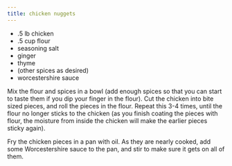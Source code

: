 ```yaml
---
title: chicken nuggets
---
```


* .5 lb chicken
* .5 cup flour
* seasoning salt
* ginger
* thyme
* (other spices as desired)
* worcestershire sauce

Mix the flour and spices in a bowl (add enough spices so that you can start to
taste them if you dip your finger in the flour). Cut the chicken into bite
sized pieces, and roll the pieces in the flour. Repeat this 3-4 times, until
the flour no longer sticks to the chicken (as you finish coating the pieces
with flour, the moisture from inside the chicken will make the earlier pieces
sticky again).

Fry the chicken pieces in a pan with oil. As they are nearly cooked, add some
Worcestershire sauce to the pan, and stir to make sure it gets on all of them.
